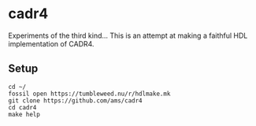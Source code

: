 # cadr4

Experiments of the third kind... This is an attempt at making a
faithful HDL implementation of CADR4.

## Setup

```
cd ~/
fossil open https://tumbleweed.nu/r/hdlmake.mk
git clone https://github.com/ams/cadr4
cd cadr4
make help
```
